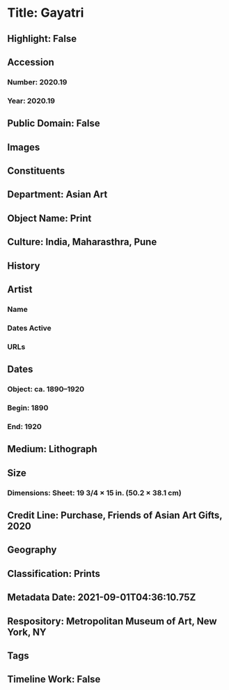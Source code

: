 # Title: Gayatri
## Highlight: False
## Accession
### Number: 2020.19
### Year: 2020.19
## Public Domain: False
## Images
## Constituents
## Department: Asian Art
## Object Name: Print
## Culture: India, Maharasthra, Pune
## History
## Artist
### Name
### Dates Active
### URLs
## Dates
### Object: ca. 1890–1920
### Begin: 1890
### End: 1920
## Medium: Lithograph
## Size
### Dimensions: Sheet: 19 3/4  × 15 in. (50.2 × 38.1 cm)
## Credit Line: Purchase, Friends of Asian Art Gifts, 2020
## Geography
## Classification: Prints
## Metadata Date: 2021-09-01T04:36:10.75Z
## Respository: Metropolitan Museum of Art, New York, NY
## Tags
## Timeline Work: False